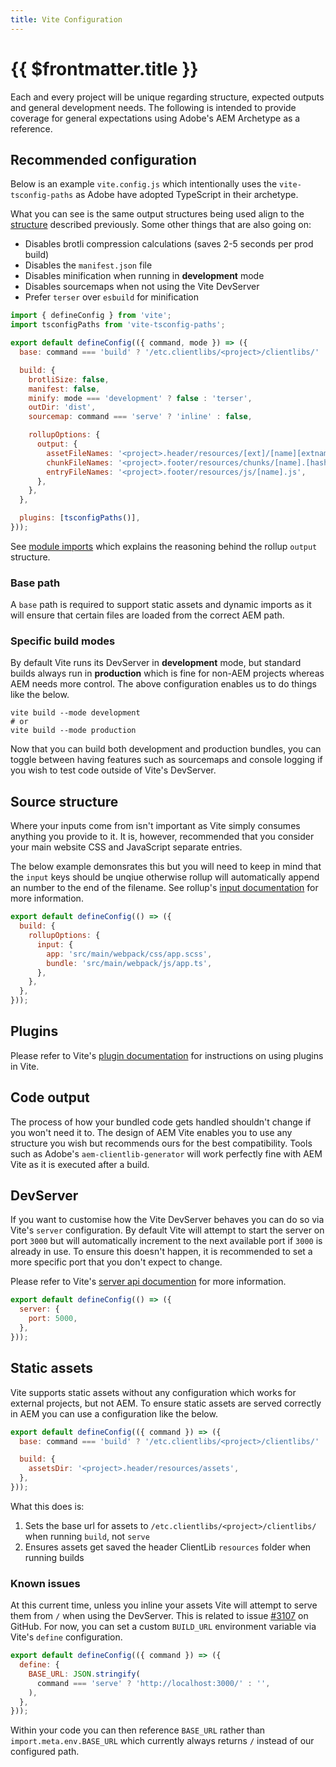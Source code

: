 ```yaml
---
title: Vite Configuration
---
```


# {{ $frontmatter.title }}

Each and every project will be unique regarding structure, expected outputs and general development needs. The following is intended to provide coverage for general expectations using Adobe's AEM Archetype as a reference.

## Recommended configuration

Below is an example `vite.config.js` which intentionally uses the `vite-tsconfig-paths` as Adobe have adopted TypeScript in their archetype.

What you can see is the same output structures being used align to the [structure](/guide/front-end/structure/) described previously. Some other things that are also going on:

- Disables brotli compression calculations (saves 2-5 seconds per prod build)
- Disables the `manifest.json` file
- Disables minification when running in **development** mode
- Disables sourcemaps when not using the Vite DevServer
- Prefer `terser` over `esbuild` for minification

```js
import { defineConfig } from 'vite';
import tsconfigPaths from 'vite-tsconfig-paths';

export default defineConfig(({ command, mode }) => ({
  base: command === 'build' ? '/etc.clientlibs/<project>/clientlibs/' : '/',

  build: {
    brotliSize: false,
    manifest: false,
    minify: mode === 'development' ? false : 'terser',
    outDir: 'dist',
    sourcemap: command === 'serve' ? 'inline' : false,

    rollupOptions: {
      output: {
        assetFileNames: '<project>.header/resources/[ext]/[name][extname]',
        chunkFileNames: '<project>.footer/resources/chunks/[name].[hash].js',
        entryFileNames: '<project>.footer/resources/js/[name].js',
      },
    },
  },

  plugins: [tsconfigPaths()],
}));
```

See [module imports](../module-imports/) which explains the reasoning behind the rollup `output` structure.

### Base path

A `base` path is required to support static assets and dynamic imports as it will ensure that certain files are loaded from the correct AEM path.

### Specific build modes

By default Vite runs its DevServer in **development** mode, but standard builds always run in **production** which is fine for non-AEM projects whereas AEM needs more control. The above configuration enables us to do things like the below.

```shell
vite build --mode development
# or
vite build --mode production
```

Now that you can build both development and production bundles, you can toggle between having features such as sourcemaps and console logging if you wish to test code outside of Vite's DevServer.

## Source structure

Where your inputs come from isn't important as Vite simply consumes anything you provide to it. It is, however, recommended that you consider your main website CSS and JavaScript separate entries.

The below example demonsrates this but you will need to keep in mind that the `input` keys should be unqiue otherwise rollup will automatically append an number to the end of the filename. See rollup's [input documentation](https://rollupjs.org/guide/en/#input) for more information.

```js
export default defineConfig(() => ({
  build: {
    rollupOptions: {
      input: {
        app: 'src/main/webpack/css/app.scss',
        bundle: 'src/main/webpack/js/app.ts',
      },
    },
  },
}));
```

## Plugins

Please refer to Vite's [plugin documentation](https://vitejs.dev/guide/using-plugins.html) for instructions on using plugins in Vite.

## Code output

The process of how your bundled code gets handled shouldn't change if you won't need it to. The design of AEM Vite enables you to use any structure you wish but recommends ours for the best compatibility. Tools such as Adobe's `aem-clientlib-generator` will work perfectly fine with AEM Vite as it is executed after a build.

## DevServer

If you want to customise how the Vite DevServer behaves you can do so via Vite's `server` configuration. By default Vite will attempt to start the server on port `3000` but will automatically increment to the next available port if `3000` is already in use. To ensure this doesn't happen, it is recommended to set a more specific port that you don't expect to change.

Please refer to Vite's [server api documention](https://vitejs.dev/config/#server-options) for more information.

```js
export default defineConfig(() => ({
  server: {
    port: 5000,
  },
}));
```

## Static assets

Vite supports static assets without any configuration which works for external projects, but not AEM. To ensure static assets are served correctly in AEM you can use a configuration like the below.

```js
export default defineConfig(({ command }) => ({
  base: command === 'build' ? '/etc.clientlibs/<project>/clientlibs/' : '/',

  build: {
    assetsDir: '<project>.header/resources/assets',
  },
}));
```

What this does is:

1. Sets the base url for assets to `/etc.clientlibs/<project>/clientlibs/` when running `build`, not `serve`
2. Ensures assets get saved the header ClientLib `resources` folder when running builds

### Known issues

At this current time, unless you inline your assets Vite will attempt to serve them from `/` when using the DevServer. This is related to issue [#3107](https://github.com/vitejs/vite/issues/3107) on GitHub. For now, you can set a custom `BUILD_URL` environment variable via Vite's `define` configuration.

```js
export default defineConfig(({ command }) => ({
  define: {
    BASE_URL: JSON.stringify(
      command === 'serve' ? 'http://localhost:3000/' : '',
    ),
  },
}));
```

Within your code you can then reference `BASE_URL` rather than `import.meta.env.BASE_URL` which currently always returns `/` instead of our configured path.
